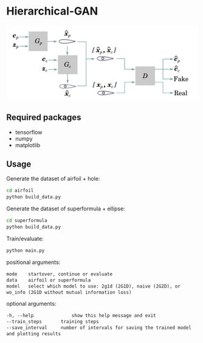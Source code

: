 # Hierarchical-GAN

![Alt text](/architecture.png)

## Required packages

- tensorflow
- numpy
- matplotlib

## Usage

Generate the dataset of airfoil + hole:

```bash
cd airfoil
python build_data.py
```

Generate the dataset of superformula + ellipse:

```bash
cd superformula
python build_data.py
```

Train/evaluate:

```bash
python main.py
```

positional arguments:
    
```
mode	startover, continue or evaluate
data	airfoil or superformula
model	select which model to use: 2g1d (2G1D), naive (2G2D), or wo_info (2G1D without mutual information loss)
```

optional arguments:

```
-h, --help            	show this help message and exit
--train_steps		training steps
--save_interval 	number of intervals for saving the trained model and plotting results
```

